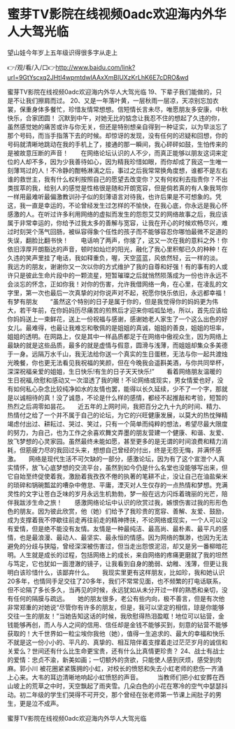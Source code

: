 # 蜜芽TV影院在线视频0adc欢迎海内外华人大驾光临
望山娃今年岁上五年级识得很多字从走上

👉/观/看/入/口👉http://www.baidu.com/link?url=9GtYscxq2JHtl4wpmtdwIAAxXmBlUXzKrLhK6E7cDRO&wd

蜜芽TV影院在线视频0adc欢迎海内外华人大驾光临	19、下辈子我们能做的，只是不让我们擦肩而过。
		20、又是一年落叶黄，一层秋雨一层凉，天凉别忘加衣裳，保重身体多餐忙，珍惜友情常想想。信短情长言未尽，唯愿朋友多安康，中秋快乐，合家团圆！
沉默到中午，对她无比的惦念让我忍不住的想起了久违的你，虽然感觉她的痛苦或许与你无关，但还是特别想亲自得到一种证实，以为早淡忘了那个号码，而当手指落下去的时候。却惊讶的发现，没有任何的迟疑和回想，你的号码就清晰地跳动在我的手机上了，接通的那一瞬间，我心砰砰如鼓，生怕传来的是被故意压断的声音！　　在网络论坛认识的人不少，而真正能够以朋友这词来定位的人却不多，因为少我善待如心，因为精我珍惜如眼，而你却成了我这一生唯一刻薄骂过的人！不冷静的酣畅淋漓之后，事过之后我常常换角度想，谁都不是左右谁的救世主，我有什么权利按照自己的愿望去改变你？又有何权利去指责你？不出类拔萃的我，给别人的感觉是性格很是随和开朗宽容，但是倘若真的有人象我骂你一样用最难听最偏激教训孙子似的刻薄语言对待我，也许后果是不可想象的。凭这，我一直是幸运的，不论曾经发生过怎样的不愉快，在我心底，你永远是我心怀感激的人。在听过许多利用网络的虚拟而发生的怨怨艾艾的网络故事之后，我应该属于非常幸运的，你给予过我太多的善解与宽容，让我在开心的时候欢畅尽兴，难过时刻哭个荡气回肠，被纵容得象个任性的孩子而不能够容忍你哪怕最微不足道的失误，翻脸比翻书快！　　电话响了两声，你接了，这又一次在我的意料之外！你依旧淳厚开朗豁达的声音，顿时如灿烂的阳光，融化了我心里积郁已久的种种！在久违的笑声里挂了电话，我如释重负，喔，天空蓝蓝，风依然轻，云一样的淡。　　我远方的朋友，谢谢你又一次以你的方式维护了我的自尊和好强！有的事有的人或许只是彼此生命片段中的一颗流星，短暂璀璨之后就悄然陨落成为一份也许永远不会淡忘的怀念，正如你我！对你的伤害，允许我借网络一角，在心里，在凌乱的文字里，第一次也最后一次真挚的对你说声对不起，祝愿你快乐依旧，永远都幸福！有梦有朋友　　“虽然这个特别的日子是属于你的，但是我觉得你的妈妈更为伟大，若干年前，在你妈妈历尽痛苦的煎熬后才迎来你呱呱坠地，所以，首先应该给你妈妈送上一束鲜花，送上一份祝福与感谢，感谢她老人家生了一个这么出色的好女儿。最难得，也最让我难忘和敬佩的是姐姐的真诚，姐姐的善良，姐姐的坦率，姐姐的透明。在网路上，仅是其中一样品质都足于在网络中傲视众生，因为网络上最缺的就是这些品质，最多的就是虚情与假意，圆滑与浅薄，而姐姐却集众多美德于一身。远隔万水千山，我无法给你送一个真实的生日蛋糕，无法与你一起共渡烛光晚餐，你也更无法看见我祝福的笑颜，但在今晚我会遥斟美酒，与你共同举杯，深深祝福亲爱的姐姐，生日快乐!有生的日子天天快乐!”　　看着网络朋友温暖的生日祝福,欣慰和感动又一次湿透了我的眼！不论网络或现实，男女情爱也好，没有如何私心杂念比较纯净如水的友情也罢，能得以长久延续，少不了一个字，那就是以诚相待的真！没了诚恳，不论是什么样的感情，都经不起推敲和考验，短暂的热烈之后凋零如昙花。　　近五年的上网时间，我把百分之九十九的时间、精力、热情付之给了一个并不属于自己的论坛，为它的兴旺健康发展，以莫大的热忱殚精竭虑付出过、耕耘过、哭过、笑过，只有一个简单而纯粹的想法，希望尽最大限度的努力，为自己，也为工作之余喜欢舞文弄墨的朋友营建一个健康、和谐、友爱、放飞梦想的心灵家园。虽然最终未能如愿，甚至更多的是无谓的时间浪费和精力消耗，但筋疲力尽的我回过头来，想想自己曾经的付出，终是无怨无悔，并满怀感激。　　网络是现代生活不可欠缺的一部分，感激论坛，因为有了这个宣泄个人真实情怀，放飞心底梦想的交流平台，虽然到如今仍是什么名堂也没能够写出来，但它自始至终促使着我，激励着我孜孜不倦的执著的笔耕不止，没让自己在油盐柴米的琐碎和锅碗瓢盆的嘈杂中倦怠、平庸，湮灭对人生仅存的一点热情和梦想。充满灵性的文字让苍白乏味的岁月永远生机勃勃，梦一般在远方闪烁着瑰丽的光芒，陪伴我跋涉生命之旅！　　感激网络论坛中认识的欣赏过我，嫉恨伤害过我的形形色色的朋友。因为彼此欣赏，他（她）们给予了我珍贵的宽容、善解、友爱、鼓励，成为支撑着我不停歇往前走再往前走的精神搀扶，不论网络或现实，一个人可以没有爱情，但是绝不能没有友情。友情是一种最纯洁、最高尚、最朴素、最平凡的感情，也是最浪漫、最动人、最坚实、最永恒的情感。因为网络的飘渺，也因为无法避免的分歧与狭隘，曾经深深被伤害过，但当走出怨恨泥沼，却又是另一番柳暗花明。人生就是成长的过程，包括网络上的成长，来自网络的疼痛更磨就了我的坦然与笃定，它也犹如一面澄澈的镜子，让我看到自身的脆弱、幼稚、浅薄，但更让我明白该珍惜什么，该鄙弃什么。　　我现实里更有这样朋友，比如珍，我和她认识20多年，也情同手足交往了20多年，我们不常常见面，也不频繁的打电话联系，但不论隔了多长多久，当再见的时候，永远犹如从未分开过一样的熟悉和亲切，没有任何的隔膜与疏远。　　她的朋友很多，老公有些内向，极不善言，但是有次他非常郑重的对她说“尽管你有许多的朋友，但是，我可以坚定的相信，琼是你能够交往一生的朋友！”当她告知这话的时候，我欣慰得热泪盈眶！地位可以钻营，金钱能够再创，而人与人之间的信用、信任却是金钱不能够买到，刻意的钻营不能够获取的！大千世界如一粒尘埃你我他（她），值得一生追求的、最大的幸福和快乐不就是这一份小小的、平凡的、真挚的、相互陪伴着支撑着走过茫茫岁月的诚信和关爱么？世间还有什么比生命更宝贵，还有什么比真情更珍贵？
	24、战士有战士的爱情：忠贞不渝，新美如画；一切额外的贪欲，只能使人感到厌烦，感受到肉麻。郭小川
被花圈紧紧簇拥的小虹，对校长的愤怒和失去小虹老师的悲伤一齐涌上心来。大韦的耳边清晰地响起小虹愤怒的声音。　　　当教师们把小虹安葬在西山坡上的荒草之中时，天空飘起了雨夹雪。几朵白色的小花在寒冷的空气中瑟瑟抖动。初二年级的学生们哭得不可开交，那个曾经在张老师第一节课上闹肚子的男生，更是泣不成声。

蜜芽TV影院在线视频0adc欢迎海内外华人大驾光临

